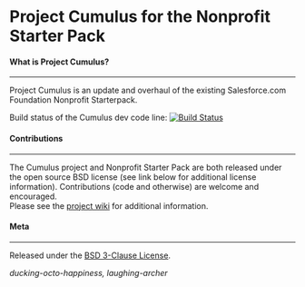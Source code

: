 Project Cumulus for the Nonprofit Starter Pack
=======

#### What is Project Cumulus?
-----------------------------
Project Cumulus is an update and overhaul of the existing Salesforce.com Foundation Nonprofit Starterpack.

Build status of the Cumulus dev code line:  [![Build Status](http://ci.salesforcefoundation.org/buildStatus/icon?job=Cumulus_dev)](http://ci.salesforcefoundation.org/job/Cumulus_dev/)

#### Contributions
-------------
The Cumulus project and Nonprofit Starter Pack are both released under the open source BSD license (see link below for additional license information).  Contributions (code and otherwise) are welcome and encouraged.  
Please see the <a href="https://github.com/SalesforceFoundation/Cumulus/wiki" target="_blank">project wiki</a> for additional information. 

#### Meta
----
Released under the [BSD 3-Clause License](http://www.opensource.org/licenses/BSD-3-Clause).

_ducking-octo-happiness, laughing-archer_
